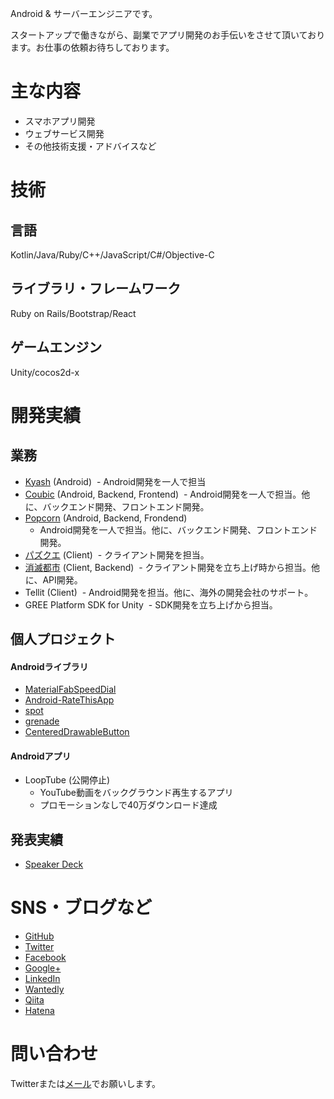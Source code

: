 Android & サーバーエンジニアです。

スタートアップで働きながら、副業でアプリ開発のお手伝いをさせて頂いております。お仕事の依頼お待ちしております。

# 主な内容

- スマホアプリ開発
- ウェブサービス開発
- その他技術支援・アドバイスなど

# 技術

## 言語

Kotlin/Java/Ruby/C++/JavaScript/C#/Objective-C

## ライブラリ・フレームワーク

Ruby on Rails/Bootstrap/React

## ゲームエンジン

Unity/cocos2d-x

# 開発実績

## 業務

- [Kyash](https://kyash.co/) (Android)
  - Android開発を一人で担当
- [Coubic](https://coubic.com/) (Android, Backend, Frontend)
  - Android開発を一人で担当。他に、バックエンド開発、フロントエンド開発。
- [Popcorn](https://popcorn.coubic.com/) (Android, Backend, Frondend)
  - Android開発を一人で担当。他に、バックエンド開発、フロントエンド開発。
- [パズクエ](http://puzzque.wrightflyer.net/) (Client)
  - クライアント開発を担当。
- [消滅都市](http://shoumetsu.wrightflyer.net/) (Client, Backend)
  - クライアント開発を立ち上げ時から担当。他に、API開発。
- Tellit (Client)
  - Android開発を担当。他に、海外の開発会社のサポート。
- GREE Platform SDK for Unity
  - SDK開発を立ち上げから担当。
 
## 個人プロジェクト

#### Androidライブラリ

- [MaterialFabSpeedDial](https://github.com/kobakei/MaterialFabSpeedDial)
- [Android-RateThisApp](https://github.com/kobakei/Android-RateThisApp)
- [spot](https://github.com/kobakei/spot)
- [grenade](https://github.com/kobakei/grenade)
- [CenteredDrawableButton](https://github.com/kobakei/CenteredDrawableButton)

#### Androidアプリ

- LoopTube (公開停止)
  - YouTube動画をバックグラウンド再生するアプリ
  - プロモーションなしで40万ダウンロード達成

## 発表実績

- [Speaker Deck](https://speakerdeck.com/kobakei)

# SNS・ブログなど

* [GitHub](https://github.com/kobakei)
* [Twitter](https://twitter.com/kobakei122)
* [Facebook](http://www.facebook.com/ksk.kbys)
* [Google+](https://plus.google.com/100383508419247156880/posts)
* [LinkedIn](http://www.linkedin.com/profile/view?id=79059247&trk=tab_pro)
* [Wantedly](https://www.wantedly.com/users/13255)
* [Qiita](http://qiita.com/kobakei)
* [Hatena](http://kobakei.hatenadiary.jp/)

# 問い合わせ

Twitterまたは[メール](mailto:kobakei122@gmail.com)でお願いします。
